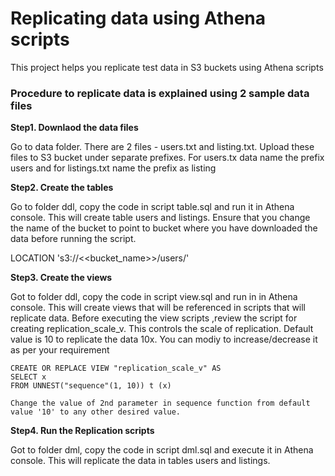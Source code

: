 # Replicating data using Athena scripts

This project helps you replicate test data in S3 buckets using Athena scripts

### Procedure to replicate data is explained using 2 sample data files

<b>Step1. Downlaod the data files</b>

Go to data folder. There are 2 files - users.txt and listing.txt. Upload these files to S3 bucket under separate prefixes. For users.tx data name the   prefix users and for listings.txt name the prefix as listing

<b>Step2. Create the tables </b>

Go to folder ddl, copy the code in script table.sql and run it in Athena console. This will create table users and listings. Ensure that you change the name of the bucket to point to bucket where you have downloaded the data before running the script.

LOCATION
  's3://<<bucket_name>>/users/'

<b>Step3. Create the views </b>

Got to folder ddl, copy the code in script view.sql and run in in Athena console. This will create views that will be referenced in scripts that will replicate data.
Before executing the view scripts ,review the script for creating replication_scale_v. This controls the scale of replication. Default value is 10 to replicate the data 10x. You can modiy to increase/decrease it as per your requirement

	CREATE OR REPLACE VIEW "replication_scale_v" AS
	SELECT x
	FROM UNNEST("sequence"(1, 10)) t (x)

	Change the value of 2nd parameter in sequence function from default value '10' to any other desired value.

<b>Step4. Run the Replication scripts </b>

Got to folder dml, copy the code in script dml.sql and execute it in Athena console. This will replicate the data in tables users and listings.
